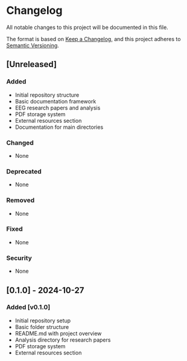 # Changelog

All notable changes to this project will be documented in this file.

The format is based on [Keep a Changelog](https://keepachangelog.com/en/1.0.0/),
and this project adheres to [Semantic Versioning](https://semver.org/spec/v2.0.0.html).

## [Unreleased]

### Added

- Initial repository structure
- Basic documentation framework
- EEG research papers and analysis
- PDF storage system
- External resources section
- Documentation for main directories

### Changed

- None

### Deprecated

- None

### Removed

- None

### Fixed

- None

### Security

- None

## [0.1.0] - 2024-10-27

### Added [v0.1.0]

- Initial repository setup
- Basic folder structure
- README.md with project overview
- Analysis directory for research papers
- PDF storage system
- External resources section

